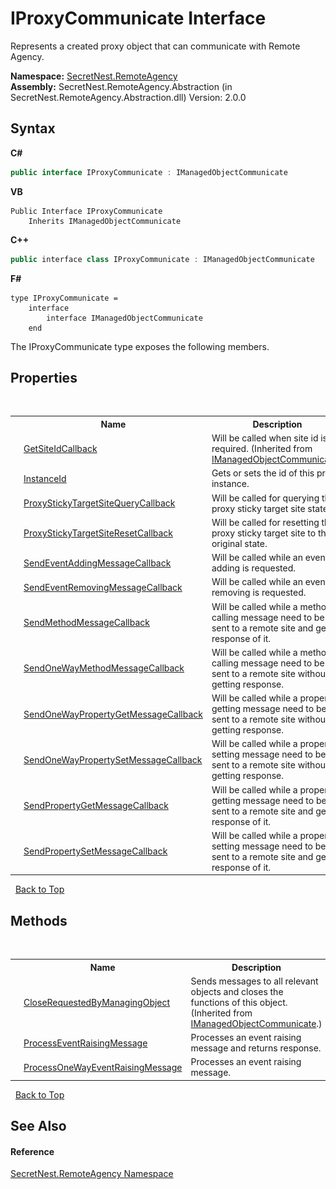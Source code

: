 # IProxyCommunicate Interface
 

Represents a created proxy object that can communicate with Remote Agency.

**Namespace:**&nbsp;<a href="N_SecretNest_RemoteAgency">SecretNest.RemoteAgency</a><br />**Assembly:**&nbsp;SecretNest.RemoteAgency.Abstraction (in SecretNest.RemoteAgency.Abstraction.dll) Version: 2.0.0

## Syntax

**C#**<br />
``` C#
public interface IProxyCommunicate : IManagedObjectCommunicate
```

**VB**<br />
``` VB
Public Interface IProxyCommunicate
	Inherits IManagedObjectCommunicate
```

**C++**<br />
``` C++
public interface class IProxyCommunicate : IManagedObjectCommunicate
```

**F#**<br />
``` F#
type IProxyCommunicate =  
    interface
        interface IManagedObjectCommunicate
    end
```

The IProxyCommunicate type exposes the following members.


## Properties
&nbsp;<table><tr><th></th><th>Name</th><th>Description</th></tr><tr><td>![Public property](media/pubproperty.gif "Public property")</td><td><a href="P_SecretNest_RemoteAgency_IManagedObjectCommunicate_GetSiteIdCallback">GetSiteIdCallback</a></td><td>
Will be called when site id is required.
 (Inherited from <a href="T_SecretNest_RemoteAgency_IManagedObjectCommunicate">IManagedObjectCommunicate</a>.)</td></tr><tr><td>![Public property](media/pubproperty.gif "Public property")</td><td><a href="P_SecretNest_RemoteAgency_IProxyCommunicate_InstanceId">InstanceId</a></td><td>
Gets or sets the id of this proxy instance.</td></tr><tr><td>![Public property](media/pubproperty.gif "Public property")</td><td><a href="P_SecretNest_RemoteAgency_IProxyCommunicate_ProxyStickyTargetSiteQueryCallback">ProxyStickyTargetSiteQueryCallback</a></td><td>
Will be called for querying the proxy sticky target site state.</td></tr><tr><td>![Public property](media/pubproperty.gif "Public property")</td><td><a href="P_SecretNest_RemoteAgency_IProxyCommunicate_ProxyStickyTargetSiteResetCallback">ProxyStickyTargetSiteResetCallback</a></td><td>
Will be called for resetting the proxy sticky target site to the original state.</td></tr><tr><td>![Public property](media/pubproperty.gif "Public property")</td><td><a href="P_SecretNest_RemoteAgency_IProxyCommunicate_SendEventAddingMessageCallback">SendEventAddingMessageCallback</a></td><td>
Will be called while an event adding is requested.</td></tr><tr><td>![Public property](media/pubproperty.gif "Public property")</td><td><a href="P_SecretNest_RemoteAgency_IProxyCommunicate_SendEventRemovingMessageCallback">SendEventRemovingMessageCallback</a></td><td>
Will be called while an event removing is requested.</td></tr><tr><td>![Public property](media/pubproperty.gif "Public property")</td><td><a href="P_SecretNest_RemoteAgency_IProxyCommunicate_SendMethodMessageCallback">SendMethodMessageCallback</a></td><td>
Will be called while a method calling message need to be sent to a remote site and get response of it.</td></tr><tr><td>![Public property](media/pubproperty.gif "Public property")</td><td><a href="P_SecretNest_RemoteAgency_IProxyCommunicate_SendOneWayMethodMessageCallback">SendOneWayMethodMessageCallback</a></td><td>
Will be called while a method calling message need to be sent to a remote site without getting response.</td></tr><tr><td>![Public property](media/pubproperty.gif "Public property")</td><td><a href="P_SecretNest_RemoteAgency_IProxyCommunicate_SendOneWayPropertyGetMessageCallback">SendOneWayPropertyGetMessageCallback</a></td><td>
Will be called while a property getting message need to be sent to a remote site without getting response.</td></tr><tr><td>![Public property](media/pubproperty.gif "Public property")</td><td><a href="P_SecretNest_RemoteAgency_IProxyCommunicate_SendOneWayPropertySetMessageCallback">SendOneWayPropertySetMessageCallback</a></td><td>
Will be called while a property setting message need to be sent to a remote site without getting response.</td></tr><tr><td>![Public property](media/pubproperty.gif "Public property")</td><td><a href="P_SecretNest_RemoteAgency_IProxyCommunicate_SendPropertyGetMessageCallback">SendPropertyGetMessageCallback</a></td><td>
Will be called while a property getting message need to be sent to a remote site and get response of it.</td></tr><tr><td>![Public property](media/pubproperty.gif "Public property")</td><td><a href="P_SecretNest_RemoteAgency_IProxyCommunicate_SendPropertySetMessageCallback">SendPropertySetMessageCallback</a></td><td>
Will be called while a property setting message need to be sent to a remote site and get response of it.</td></tr></table>&nbsp;
<a href="#iproxycommunicate-interface">Back to Top</a>

## Methods
&nbsp;<table><tr><th></th><th>Name</th><th>Description</th></tr><tr><td>![Public method](media/pubmethod.gif "Public method")</td><td><a href="M_SecretNest_RemoteAgency_IManagedObjectCommunicate_CloseRequestedByManagingObject">CloseRequestedByManagingObject</a></td><td>
Sends messages to all relevant objects and closes the functions of this object.
 (Inherited from <a href="T_SecretNest_RemoteAgency_IManagedObjectCommunicate">IManagedObjectCommunicate</a>.)</td></tr><tr><td>![Public method](media/pubmethod.gif "Public method")</td><td><a href="M_SecretNest_RemoteAgency_IProxyCommunicate_ProcessEventRaisingMessage">ProcessEventRaisingMessage</a></td><td>
Processes an event raising message and returns response.</td></tr><tr><td>![Public method](media/pubmethod.gif "Public method")</td><td><a href="M_SecretNest_RemoteAgency_IProxyCommunicate_ProcessOneWayEventRaisingMessage">ProcessOneWayEventRaisingMessage</a></td><td>
Processes an event raising message.</td></tr></table>&nbsp;
<a href="#iproxycommunicate-interface">Back to Top</a>

## See Also


#### Reference
<a href="N_SecretNest_RemoteAgency">SecretNest.RemoteAgency Namespace</a><br />